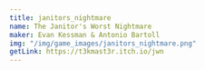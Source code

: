 ```yaml
---
title: janitors_nightmare
name: The Janitor's Worst Nightmare
maker: Evan Kessman & Antonio Bartoll
img: "/img/game_images/janitors_nightmare.png"
getLink: https://t3kmast3r.itch.io/jwn
---
```


